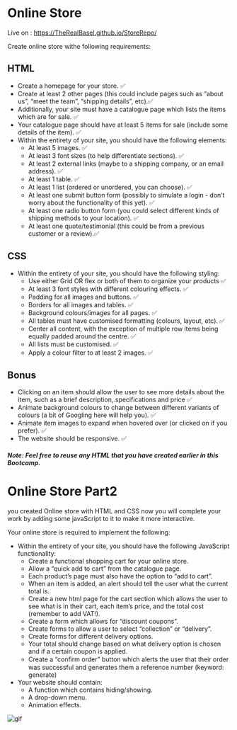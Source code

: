 # Online Store

Live on : https://TheRealBasel.github.io/StoreRepo/

Create online store withe following requirements:
## HTML
- Create a homepage for your store. ✅
- Create at least 2 other pages (this could include pages such as “about us”, “meet the team”, “shipping details”, etc).✅
- Additionally, your site must have a catalogue page which lists the items which are for sale. ✅
- Your catalogue page should have at least 5 items for sale (include some details of the item). ✅
- Within the entirety of your site, you should have the following elements:
    - At least 5 images. ✅
    - At least 3 font sizes (to help differentiate sections). ✅
    - At least 2 external links (maybe to a shipping company, or an email address). ✅
    - At least 1 table. ✅
    - At least 1 list (ordered or unordered, you can choose). ✅
    - At least one submit button form (possibly to simulate a login - don’t worry about the functionality of this yet). ✅
    - At least one radio button form (you could select different kinds of shipping methods to your location). ✅
    - At least one quote/testimonial (this could be from a previous customer or a review).✅


## CSS
- Within the entirety of your site, you should have the following styling:
    - Use either Grid OR flex or both of them to organize your products ✅
    - At least 3 font styles with different colouring effects. ✅
    - Padding for all images and buttons. ✅
    - Borders for all images and tables. ✅
    - Background colours/images for all pages. ✅
    - All tables must have customised formatting (colours, layout, etc). ✅
    - Center all content, with the exception of multiple row items being equally padded around the centre. ✅
    - All lists must be customised.  ✅
    - Apply a colour ﬁlter to at least 2 images. ✅

## Bonus
- Clicking on an item should allow the user to see more details about the item, such as a brief description,.specifications and price ✅
- Animate background colours to change between different variants of colours (a bit of Googling here will help you). ✅
- Animate item images to expand when hovered over (or clicked on if you prefer). ✅
- The website should be responsive. ✅

#### *Note: Feel free to reuse any HTML that you have created earlier in this Bootcamp.*

# Online Store Part2
you created Online store with HTML and CSS now you will complete your work by adding some javaScript to it to make it more interactive.

Your online store is required to implement the following:
* Within the entirety of your site, you should have the following JavaScript functionality:
    * Create a functional shopping cart for your online store.
    * Allow a “quick add to cart” from the catalogue page.
    * Each product’s page must also have the option to “add to cart”.
    * When an item is added, an alert should tell the user what the current total is.
    * Create a new html page for the cart section which allows the user to see what is in their cart, each item’s price, and the total cost (remember to add VAT!).
    * Create a form which allows for “discount coupons”.
    * Create forms to allow a user to select “collection” or “delivery”.
    * Create forms for different delivery options.
    * Your total should change based on what delivery option is chosen and if a certain coupon is applied.
    * Create a “conﬁrm order” button which alerts the user that their order was successful and generates them a reference number (keyword: generate)
 * Your website should contain:
   * A function which contains hiding/showing.
   * A drop-down menu.
   * Animation effects.

![gif](https://c.tenor.com/Q0Fda6ZNcj4AAAAC/minions-scream.gif)


